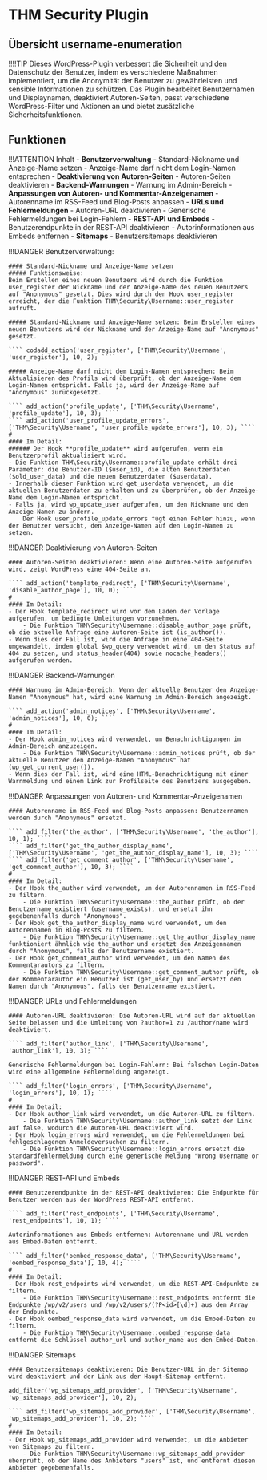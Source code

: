 # THM Security Plugin



## Übersicht username-enumeration

!!!!TIP Dieses WordPress-Plugin verbessert die Sicherheit und den Datenschutz der Benutzer, indem es verschiedene Maßnahmen implementiert, um die Anonymität der Benutzer zu gewährleisten und sensible Informationen zu schützen. Das Plugin bearbeitet Benutzernamen und Displaynamen, deaktiviert Autoren-Seiten, passt verschiedene WordPress-Filter und Aktionen an und bietet zusätzliche Sicherheitsfunktionen.

## Funktionen

!!!ATTENTION Inhalt
    - **Benutzerverwaltung**
        - Standard-Nickname und Anzeige-Name setzen
        - Anzeige-Name darf nicht dem Login-Namen entsprechen
    - **Deaktivierung von Autoren-Seiten**
        - Autoren-Seiten deaktivieren
    - **Backend-Warnungen**
        - Warnung im Admin-Bereich
    - **Anpassungen von Autoren- und Kommentar-Anzeigenamen**
        - Autorenname im RSS-Feed und Blog-Posts anpassen
    - **URLs und Fehlermeldungen**
        - Autoren-URL deaktivieren
        - Generische Fehlermeldungen bei Login-Fehlern
    - **REST-API und Embeds**
        - Benutzerendpunkte in der REST-API deaktivieren
        - Autorinformationen aus Embeds entfernen
    - **Sitemaps**
        - Benutzersitemaps deaktivieren    

!!!DANGER Benutzerverwaltung:

    #### Standard-Nickname und Anzeige-Name setzen
    ##### Funktionsweise:
    Beim Erstellen eines neuen Benutzers wird durch die Funktion user_register der Nickname und der Anzeige-Name des neuen Benutzers auf "Anonymous" gesetzt. Dies wird durch den Hook user_register erreicht, der die Funktion THM\Security\Username::user_register aufruft.

    ##### Standard-Nickname und Anzeige-Name setzen: Beim Erstellen eines neuen Benutzers wird der Nickname und der Anzeige-Name auf "Anonymous" gesetzt.

    ```` codadd_action('user_register', ['THM\Security\Username', 'user_register'], 10, 2); ````

    ##### Anzeige-Name darf nicht dem Login-Namen entsprechen: Beim Aktualisieren des Profils wird überprüft, ob der Anzeige-Name dem Login-Namen entspricht. Falls ja, wird der Anzeige-Name auf "Anonymous" zurückgesetzt.

    ```` add_action('profile_update', ['THM\Security\Username', 'profile_update'], 10, 3); ````
    ```` add_action('user_profile_update_errors', ['THM\Security\Username', 'user_profile_update_errors'], 10, 3); ````
    #
    #### Im Detail:
    ###### Der Hook **profile_update** wird aufgerufen, wenn ein Benutzerprofil aktualisiert wird.
    - Die Funktion THM\Security\Username::profile_update erhält drei Parameter: die Benutzer-ID ($user_id), die alten Benutzerdaten ($old_user_data) und die neuen Benutzerdaten ($userdata).
    - Innerhalb dieser Funktion wird get_userdata verwendet, um die aktuellen Benutzerdaten zu erhalten und zu überprüfen, ob der Anzeige-Name dem Login-Namen entspricht. 
    - Falls ja, wird wp_update_user aufgerufen, um den Nickname und den Anzeige-Namen zu ändern.
        Der Hook user_profile_update_errors fügt einen Fehler hinzu, wenn der Benutzer versucht, den Anzeige-Namen auf den Login-Namen zu setzen.

!!!DANGER Deaktivierung von Autoren-Seiten

    #### Autoren-Seiten deaktivieren: Wenn eine Autoren-Seite aufgerufen wird, zeigt WordPress eine 404-Seite an.

    ```` add_action('template_redirect', ['THM\Security\Username', 'disable_author_page'], 10, 0); ````
    #   
    #### Im Detail:
    - Der Hook template_redirect wird vor dem Laden der Vorlage aufgerufen, um bedingte Umleitungen vorzunehmen.
        - Die Funktion THM\Security\Username::disable_author_page prüft, ob die aktuelle Anfrage eine Autoren-Seite ist (is_author()).
    - Wenn dies der Fall ist, wird die Anfrage in eine 404-Seite umgewandelt, indem global $wp_query verwendet wird, um den Status auf 404 zu setzen, und status_header(404) sowie nocache_headers() aufgerufen werden.



!!!DANGER Backend-Warnungen

    #### Warnung im Admin-Bereich: Wenn der aktuelle Benutzer den Anzeige-Namen "Anonymous" hat, wird eine Warnung im Admin-Bereich angezeigt.

    ```` add_action('admin_notices', ['THM\Security\Username', 'admin_notices'], 10, 0); ````
    #   
    #### Im Detail:
    - Der Hook admin_notices wird verwendet, um Benachrichtigungen im Admin-Bereich anzuzeigen.
        - Die Funktion THM\Security\Username::admin_notices prüft, ob der aktuelle Benutzer den Anzeige-Namen "Anonymous" hat (wp_get_current_user()).
    - Wenn dies der Fall ist, wird eine HTML-Benachrichtigung mit einer Warnmeldung und einem Link zur Profilseite des Benutzers ausgegeben.



!!!DANGER Anpassungen von Autoren- und Kommentar-Anzeigenamen

    #### Autorenname im RSS-Feed und Blog-Posts anpassen: Benutzernamen werden durch "Anonymous" ersetzt.

    ```` add_filter('the_author', ['THM\Security\Username', 'the_author'], 10, 1); ````
    ```` add_filter('get_the_author_display_name', ['THM\Security\Username', 'get_the_author_display_name'], 10, 3); ````
    ```` add_filter('get_comment_author', ['THM\Security\Username', 'get_comment_author'], 10, 3); ````
    #   
    #### Im Detail:
    - Der Hook the_author wird verwendet, um den Autorennamen im RSS-Feed zu filtern.
        - Die Funktion THM\Security\Username::the_author prüft, ob der Benutzername existiert (username_exists), und ersetzt ihn gegebenenfalls durch "Anonymous".
    - Der Hook get_the_author_display_name wird verwendet, um den Autorennamen in Blog-Posts zu filtern.
        - Die Funktion THM\Security\Username::get_the_author_display_name funktioniert ähnlich wie the_author und ersetzt den Anzeigennamen durch "Anonymous", falls der Benutzername existiert.
    - Der Hook get_comment_author wird verwendet, um den Namen des Kommentarautors zu filtern.
        - Die Funktion THM\Security\Username::get_comment_author prüft, ob der Kommentarautor ein Benutzer ist (get_user_by) und ersetzt den Namen durch "Anonymous", falls der Benutzername existiert.



!!!DANGER URLs und Fehlermeldungen

    #### Autoren-URL deaktivieren: Die Autoren-URL wird auf der aktuellen Seite belassen und die Umleitung von ?author=1 zu /author/name wird deaktiviert.

    ```` add_filter('author_link', ['THM\Security\Username', 'author_link'], 10, 3); ````

    Generische Fehlermeldungen bei Login-Fehlern: Bei falschen Login-Daten wird eine allgemeine Fehlermeldung angezeigt.

    ```` add_filter('login_errors', ['THM\Security\Username', 'login_errors'], 10, 1); ````
    #   
    #### Im Detail:
    - Der Hook author_link wird verwendet, um die Autoren-URL zu filtern.
        - Die Funktion THM\Security\Username::author_link setzt den Link auf false, wodurch die Autoren-URL deaktiviert wird.
    - Der Hook login_errors wird verwendet, um die Fehlermeldungen bei fehlgeschlagenen Anmeldeversuchen zu filtern.
        - Die Funktion THM\Security\Username::login_errors ersetzt die Standardfehlermeldung durch eine generische Meldung "Wrong Username or password".


!!!DANGER REST-API und Embeds

    #### Benutzerendpunkte in der REST-API deaktivieren: Die Endpunkte für Benutzer werden aus der WordPress REST-API entfernt.

    ```` add_filter('rest_endpoints', ['THM\Security\Username', 'rest_endpoints'], 10, 1); ````

    Autorinformationen aus Embeds entfernen: Autorenname und URL werden aus Embed-Daten entfernt.

    ```` add_filter('oembed_response_data', ['THM\Security\Username', 'oembed_response_data'], 10, 4); ```` 
    #   
    #### Im Detail:
    - Der Hook rest_endpoints wird verwendet, um die REST-API-Endpunkte zu filtern.
        - Die Funktion THM\Security\Username::rest_endpoints entfernt die Endpunkte /wp/v2/users und /wp/v2/users/(?P<id>[\d]+) aus dem Array der Endpunkte.
    - Der Hook oembed_response_data wird verwendet, um die Embed-Daten zu filtern.
        - Die Funktion THM\Security\Username::oembed_response_data entfernt die Schlüssel author_url und author_name aus den Embed-Daten.

!!!DANGER Sitemaps

    #### Benutzersitemaps deaktivieren: Die Benutzer-URL in der Sitemap wird deaktiviert und der Link aus der Haupt-Sitemap entfernt.

    add_filter('wp_sitemaps_add_provider', ['THM\Security\Username', 'wp_sitemaps_add_provider'], 10, 2);

    ```` add_filter('wp_sitemaps_add_provider', ['THM\Security\Username', 'wp_sitemaps_add_provider'], 10, 2); ````
    #   
    #### Im Detail:
    - Der Hook wp_sitemaps_add_provider wird verwendet, um die Anbieter von Sitemaps zu filtern.
        - Die Funktion THM\Security\Username::wp_sitemaps_add_provider überprüft, ob der Name des Anbieters "users" ist, und entfernt diesen Anbieter gegebenenfalls.